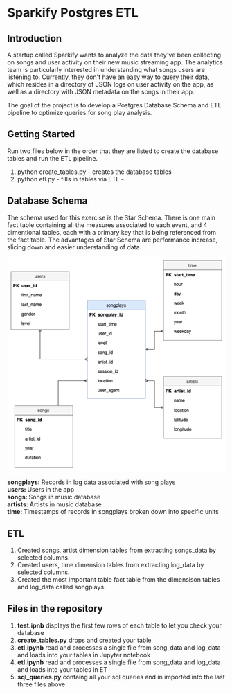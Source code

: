 # Sparkify Postgres ETL

## Introduction
A startup called Sparkify wants to analyze the data they've been collecting on songs and user activity on their new music streaming app. The analytics team is particularly interested in understanding what songs users are listening to. Currently, they don't have an easy way to query their data, which resides in a directory of JSON logs on user activity on the app, as well as a directory with JSON metadata on the songs in their app.

The goal of the project is to develop a Postgres Database Schema and ETL pipeline to optimize queries for song play analysis.
    
## Getting Started
Run two files below in the order that they are listed to create the database tables and run the ETL pipeline.

<ol>
<li>python create_tables.py - creates the database tables</li>
<li>python etl.py - fills in tables via ETL - </li>
</ol>

## Database Schema
The schema used for this exercise is the Star Schema. There is one main fact table containing all the measures associated to each event, and 4 dimentional tables, each with a primary key that is being referenced from the fact table. The advantages of Star Schema are performance increase, slicing down and easier understanding of data.

![star schema](star_schema.png)

<b>songplays: </b>Records in log data associated with song plays<br>
<b>users: </b> Users in the app <br>
<b>songs: </b> Songs in music database <br>
<b>artists: </b> Artists in music database <br>
<b>time: </b> Timestamps of records in songplays broken down into specific units <br>

## ETL
<ol>
<li>Created songs, artist dimension tables from extracting songs_data by selected columns.</li>
<li>Created users, time dimension tables from extracting log_data by selected columns.</li>
<li>Created the most important table fact table from the dimensison tables and log_data called songplays.</li>
</ol>

## Files in the repository
<ol>
<li><b>test.ipnb</b> displays the first few rows of each table to let you check your database</li>

<li><b>create_tables.py</b> drops and created your table</li>

<li><b>etl.ipynb</b> read and processes a single file from song_data and log_data and loads into your tables in Jupyter notebook</li>

<li><b>etl.ipynb</b> read and processes a single file from song_data and log_data and loads into your tables in ET</li>

<li><b>sql_queries.py</b> containg all your sql queries and in imported into the last three files above</li>
</ol>

